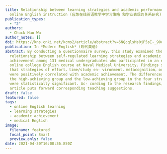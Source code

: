 ```yaml
---
title: Relationship between learning strategies and academic performance in
  online English instruction (应急在线英语教学中学习策略 和学业表现的关系研究)
publication_types:
  - "2"
authors:
  - Chuck Hao Wu
author_notes: []
doi: https://kns.cnki.net/kcms2/article/abstract?v=6NQcqlsMs0jP5sI-_9OqcwQKPgOnv_ROgUSeP8g05QqSjnA7837dpP4RaHvYw3ZYcrmFQ8_AZ825sj2pSTk_9qLxBgGykLilA1xwDrgQwf0UtZundMMGjAaLHhaOzXWrjVRhCbK5aynR9Kn6abI0W7zAf6lb9WRg&uniplatform=NZKPT
publication: In *Modern English* (现代英语)
abstract: By conducting a questionnaire survey，this study examined the
  relationship between self-regulated learning strategies and academic
  achievement among 131 medical undergraduates who participated in an emergency
  online college English course at Naval Medical University. Findings suggested
  that strategies of effort，time/study en- vironment，metacognition，organization
  were positively correlated with academic achievement. The differences between
  the high-achieving group and the low-achieving group in the four strategies
  were statistically significant. Ac- cording to the research findings，the
  article puts forward corresponding teaching suggestions.
draft: false
featured: false
tags:
  - online English learning
  - learning strategies
  - academic achievement
  - medical English
image:
  filename: featured
  focal_point: Smart
  preview_only: false
date: 2021-04-30T16:00:36.850Z
---
```

